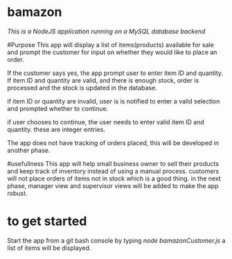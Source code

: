 # bamazon
*This is a NodeJS application running on a MySQL database backend*

#Purpose
This app will display a list of items(products) available for sale and prompt the customer for input on whether they would like to place an order.

If the customer says yes, the app prompt user to enter item ID and quantity.
If item ID and quantity are valid, and there is enough stock, order is processed and the stock is updated in the database.

if item ID or quantity are invalid, user is is notified to enter a valid selection and prompted whether to continue.

if user chooses to continue, the user needs to enter valid item ID and quantity. these are integer entries.

The app does not have tracking of orders placed, this will be developed in another phase. 

#usefullness
This app will help small business owner to sell their products and keep track of inventory instead of using a manual process. customers will not place orders of items not in stock which is a good thing.
in the next phase, manager view and supervisor views will be added to make the app robust.

# to get started
Start the app from a git bash console by typing *node bamazonCustomer.js*
a list of items will be displayed.